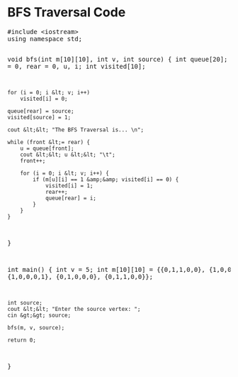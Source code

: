 <!DOCTYPE html>
<html lang="en">
<head>
    <meta charset="UTF-8">
    <meta name="viewport" content="width=device-width, initial-scale=1.0">
</head>
<body>
    <h1>BFS Traversal Code</h1>
    <pre>
#include &lt;iostream&gt;
using namespace std;

void bfs(int m[10][10], int v, int source) {
    int queue[20];
    int front = 0, rear = 0, u, i;
    int visited[10];

    for (i = 0; i &lt; v; i++)
        visited[i] = 0;

    queue[rear] = source;
    visited[source] = 1;

    cout &lt;&lt; "The BFS Traversal is... \n";

    while (front &lt;= rear) {
        u = queue[front];
        cout &lt;&lt; u &lt;&lt; "\t";
        front++;

        for (i = 0; i &lt; v; i++) {
            if (m[u][i] == 1 &amp;&amp; visited[i] == 0) {
                visited[i] = 1;
                rear++;
                queue[rear] = i;
            }
        }
    }
}

int main() {
    int v = 5;
    int m[10][10] = {{0,1,1,0,0}, {1,0,0,1,1},
        {1,0,0,0,1}, {0,1,0,0,0}, {0,1,1,0,0}};

    int source;
    cout &lt;&lt; "Enter the source vertex: ";
    cin &gt;&gt; source;

    bfs(m, v, source);

    return 0;
}
    </pre>
</body>
</html>
